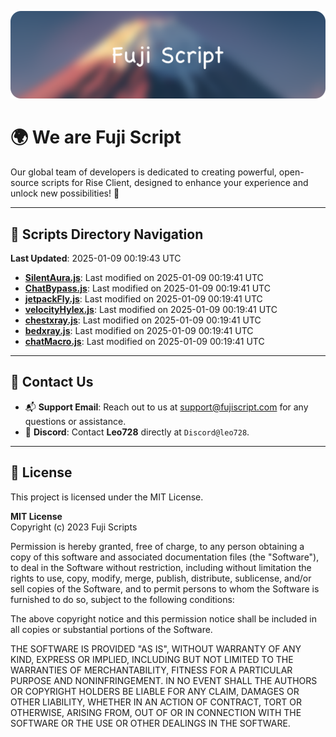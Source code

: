 ![Banner](.github/b.webp)

# 🌍 **We are Fuji Script**

Our global team of developers is dedicated to creating powerful, open-source scripts for Rise Client, designed to enhance your experience and unlock new possibilities! 🌟

---
<!-- SCRIPTS_NAVIGATION_START -->
## 📂 **Scripts Directory Navigation**

**Last Updated**: 2025-01-09 00:19:43 UTC

- **[SilentAura.js](scripts/SilentAura.js)**: Last modified on 2025-01-09 00:19:41 UTC
- **[ChatBypass.js](scripts/ChatBypass.js)**: Last modified on 2025-01-09 00:19:41 UTC
- **[jetpackFly.js](scripts/jetpackFly.js)**: Last modified on 2025-01-09 00:19:41 UTC
- **[velocityHylex.js](scripts/velocityHylex.js)**: Last modified on 2025-01-09 00:19:41 UTC
- **[chestxray.js](scripts/chestxray.js)**: Last modified on 2025-01-09 00:19:41 UTC
- **[bedxray.js](scripts/bedxray.js)**: Last modified on 2025-01-09 00:19:41 UTC
- **[chatMacro.js](scripts/chatMacro.js)**: Last modified on 2025-01-09 00:19:41 UTC

<!-- SCRIPTS_NAVIGATION_END -->

---

## 💬 **Contact Us**  
- 📬 **Support Email**: Reach out to us at [support@fujiscript.com](mailto:support@fujiscript.com) for any questions or assistance.  
- 💬 **Discord**: Contact **Leo728** directly at `Discord@leo728`.

---

## 📜 **License**

This project is licensed under the MIT License.  

**MIT License**  
Copyright (c) 2023 Fuji Scripts  

Permission is hereby granted, free of charge, to any person obtaining a copy of this software and associated documentation files (the "Software"), to deal in the Software without restriction, including without limitation the rights to use, copy, modify, merge, publish, distribute, sublicense, and/or sell copies of the Software, and to permit persons to whom the Software is furnished to do so, subject to the following conditions:  

The above copyright notice and this permission notice shall be included in all copies or substantial portions of the Software.  

THE SOFTWARE IS PROVIDED "AS IS", WITHOUT WARRANTY OF ANY KIND, EXPRESS OR IMPLIED, INCLUDING BUT NOT LIMITED TO THE WARRANTIES OF MERCHANTABILITY, FITNESS FOR A PARTICULAR PURPOSE AND NONINFRINGEMENT. IN NO EVENT SHALL THE AUTHORS OR COPYRIGHT HOLDERS BE LIABLE FOR ANY CLAIM, DAMAGES OR OTHER LIABILITY, WHETHER IN AN ACTION OF CONTRACT, TORT OR OTHERWISE, ARISING FROM, OUT OF OR IN CONNECTION WITH THE SOFTWARE OR THE USE OR OTHER DEALINGS IN THE SOFTWARE.  
